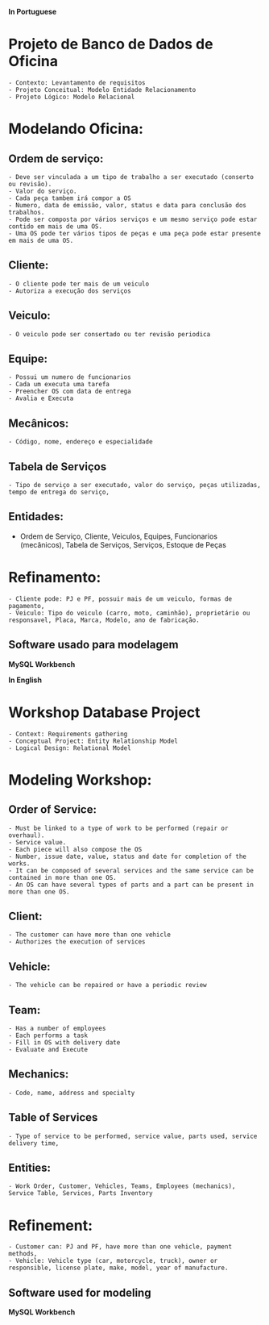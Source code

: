 **In Portuguese**
# Projeto de Banco de Dados de Oficina

	- Contexto: Levantamento de requisitos
	- Projeto Conceitual: Modelo Entidade Relacionamento
	- Projeto Lógico: Modelo Relacional

# Modelando Oficina:
## Ordem de serviço:
	- Deve ser vinculada a um tipo de trabalho a ser executado (conserto ou revisão).
	- Valor do serviço.
	- Cada peça tambem irá compor a OS
	- Numero, data de emissão, valor, status e data para conclusão dos trabalhos.
	- Pode ser composta por vários serviços e um mesmo serviço pode estar contido em mais de uma OS.
	- Uma OS pode ter vários tipos de peças e uma peça pode estar presente em mais de uma OS.

## Cliente:
	- O cliente pode ter mais de um veiculo 
	- Autoriza a execução dos serviços

## Veiculo:
	- O veiculo pode ser consertado ou ter revisão periodica
	
## Equipe:
	- Possui um numero de funcionarios
	- Cada um executa uma tarefa
	- Preencher OS com data de entrega
	- Avalia e Executa

## Mecânicos:
	- Código, nome, endereço e especialidade
	
## Tabela de Serviços
	- Tipo de serviço a ser executado, valor do serviço, peças utilizadas, tempo de entrega do serviço, 

## Entidades: 
- Ordem de Serviço, Cliente, Veiculos, Equipes, Funcionarios (mecânicos), Tabela de Serviços, Serviços, Estoque de Peças

# Refinamento:
	- Cliente pode: PJ e PF, possuir mais de um veiculo, formas de pagamento, 
	- Veiculo: Tipo do veiculo (carro, moto, caminhão), proprietário ou responsavel, Placa, Marca, Modelo, ano de fabricação.

## Software usado para modelagem
**MySQL Workbench**


**In English**
# Workshop Database Project

	- Context: Requirements gathering
	- Conceptual Project: Entity Relationship Model
	- Logical Design: Relational Model

# Modeling Workshop:
## Order of Service:
	- Must be linked to a type of work to be performed (repair or overhaul).
	- Service value.
	- Each piece will also compose the OS
	- Number, issue date, value, status and date for completion of the works.
	- It can be composed of several services and the same service can be contained in more than one OS.
	- An OS can have several types of parts and a part can be present in more than one OS.

## Client:
	- The customer can have more than one vehicle
	- Authorizes the execution of services

## Vehicle:
	- The vehicle can be repaired or have a periodic review

## Team:
	- Has a number of employees
	- Each performs a task
	- Fill in OS with delivery date
	- Evaluate and Execute

## Mechanics:
	- Code, name, address and specialty

## Table of Services
	- Type of service to be performed, service value, parts used, service delivery time,

## Entities:
	- Work Order, Customer, Vehicles, Teams, Employees (mechanics), Service Table, Services, Parts Inventory

# Refinement:
	- Customer can: PJ and PF, have more than one vehicle, payment methods,
	- Vehicle: Vehicle type (car, motorcycle, truck), owner or responsible, license plate, make, model, year of manufacture.

## Software used for modeling
**MySQL Workbench**
